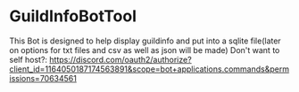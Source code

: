 # GuildInfoBotTool
This Bot is designed to help display guildinfo and put into a sqlite file(later on options for txt files and csv as well as json will be made)
Don't want to self host?:
https://discord.com/oauth2/authorize?client_id=1164050187174563891&scope=bot+applications.commands&permissions=70634561
